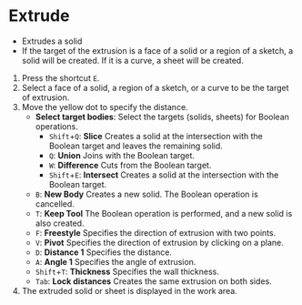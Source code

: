 # Extrude

- Extrudes a solid
- If the target of the extrusion is a face of a solid or a region of a sketch, a solid will be created. If it is a curve, a sheet will be created.

1. Press the shortcut `E`.
2. Select a face of a solid, a region of a sketch, or a curve to be the target of extrusion.
3. Move the yellow dot to specify the distance.
   - **Select target bodies**: Select the targets (solids, sheets) for Boolean operations.
     - `Shift`+`Q`: **Slice** Creates a solid at the intersection with the Boolean target and leaves the remaining solid.
     - `Q`: **Union** Joins with the Boolean target.
     - `W`: **Difference** Cuts from the Boolean target.
     - `Shift`+`E`: **Intersect** Creates a solid at the intersection with the Boolean target.
   - `B`: **New Body** Creates a new solid. The Boolean operation is cancelled.
   - `T`: **Keep Tool** The Boolean operation is performed, and a new solid is also created.
   - `F`: **Freestyle** Specifies the direction of extrusion with two points.
   - `V`: **Pivot** Specifies the direction of extrusion by clicking on a plane.
   - `D`: **Distance 1** Specifies the distance.
   - `A`: **Angle 1** Specifies the angle of extrusion.
   - `Shift`+`T`: **Thickness** Specifies the wall thickness.
   - `Tab`: **Lock distances** Creates the same extrusion on both sides.
4. The extruded solid or sheet is displayed in the work area.

